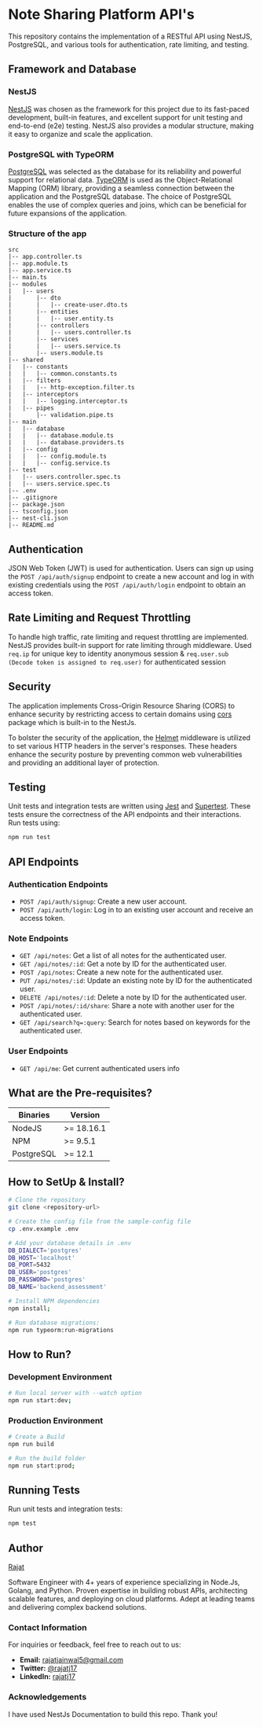 # Note Sharing Platform API's

This repository contains the implementation of a RESTful API using NestJS, PostgreSQL, and various tools for authentication, rate limiting, and testing.

## Framework and Database

### NestJS

[NestJS](https://nestjs.com/) was chosen as the framework for this project due to its fast-paced development, built-in features, and excellent support for unit testing and end-to-end (e2e) testing. NestJS also provides a modular structure, making it easy to organize and scale the application.

### PostgreSQL with TypeORM

[PostgreSQL](https://www.postgresql.org/) was selected as the database for its reliability and powerful support for relational data. [TypeORM](https://typeorm.io/) is used as the Object-Relational Mapping (ORM) library, providing a seamless connection between the application and the PostgreSQL database. The choice of PostgreSQL enables the use of complex queries and joins, which can be beneficial for future expansions of the application.

### Structure of the app
```
src
|-- app.controller.ts
|-- app.module.ts
|-- app.service.ts
|-- main.ts
|-- modules
|   |-- users
|       |-- dto
|       |   |-- create-user.dto.ts
|       |-- entities
|       |   |-- user.entity.ts
|       |-- controllers
|       |   |-- users.controller.ts
|       |-- services
|       |   |-- users.service.ts
|       |-- users.module.ts
|-- shared
|   |-- constants
|   |   |-- common.constants.ts
|   |-- filters
|   |   |-- http-exception.filter.ts
|   |-- interceptors
|   |   |-- logging.interceptor.ts
|   |-- pipes
|       |-- validation.pipe.ts
|-- main
|   |-- database
|   |   |-- database.module.ts
|   |   |-- database.providers.ts
|   |-- config
|   |   |-- config.module.ts
|   |   |-- config.service.ts
|-- test
|   |-- users.controller.spec.ts
|   |-- users.service.spec.ts
|-- .env
|-- .gitignore
|-- package.json
|-- tsconfig.json
|-- nest-cli.json
|-- README.md
```

## Authentication

JSON Web Token (JWT) is used for authentication. Users can sign up using the `POST /api/auth/signup` endpoint to create a new account and log in with existing credentials using the `POST /api/auth/login` endpoint to obtain an access token.

## Rate Limiting and Request Throttling

To handle high traffic, rate limiting and request throttling are implemented. NestJS provides built-in support for rate limiting through middleware. Used `req.ip` for unique key to identity anonymous session & `req.user.sub (Decode token is assigned to req.user)` for authenticated session

## Security

The application implements Cross-Origin Resource Sharing (CORS) to enhance security by restricting access to certain domains using [cors](https://github.com/expressjs/cors) package which is built-in to the NestJs.

To bolster the security of the application, the [Helmet](https://helmetjs.github.io/) middleware is utilized to set various HTTP headers in the server's responses. These headers enhance the security posture by preventing common web vulnerabilities and providing an additional layer of protection.

## Testing

Unit tests and integration tests are written using [Jest](https://jestjs.io/) and [Supertest](https://github.com/visionmedia/supertest). These tests ensure the correctness of the API endpoints and their interactions. Run tests using:

```bash
npm run test
```

## API Endpoints

### Authentication Endpoints

- `POST /api/auth/signup`: Create a new user account.
- `POST /api/auth/login`: Log in to an existing user account and receive an access token.

### Note Endpoints

- `GET /api/notes`: Get a list of all notes for the authenticated user.
- `GET /api/notes/:id`: Get a note by ID for the authenticated user.
- `POST /api/notes`: Create a new note for the authenticated user.
- `PUT /api/notes/:id`: Update an existing note by ID for the authenticated user.
- `DELETE /api/notes/:id`: Delete a note by ID for the authenticated user.
- `POST /api/notes/:id/share`: Share a note with another user for the authenticated user.
- `GET /api/search?q=:query`: Search for notes based on keywords for the authenticated user.

### User Endpoints

- `GET /api/me`: Get current authenticated users info


## What are the Pre-requisites?

Binaries      | Version
------------- | -------------
NodeJS        | >= 18.16.1
NPM           | >= 9.5.1
PostgreSQL    | >= 12.1

## How to SetUp & Install?

```sh
# Clone the repository
git clone <repository-url>

# Create the config file from the sample-config file
cp .env.example .env

# Add your database details in .env
DB_DIALECT='postgres'
DB_HOST='localhost'
DB_PORT=5432
DB_USER='postgres'
DB_PASSWORD='postgres'
DB_NAME='backend_assessment'

# Install NPM dependencies
npm install;

# Run database migrations:
npm run typeorm:run-migrations
```

## How to Run?

### Development Environment

```sh
# Run local server with --watch option
npm run start:dev;
```

### Production Environment

```sh
# Create a Build
npm run build 

# Run the build folder
npm run start:prod;
```

## Running Tests

Run unit tests and integration tests:

```bash
npm test
```

## Author

[Rajat](https://github.com/Rajatj17)

Software Engineer with 4+ years of experience specializing in Node.Js, Golang, and Python. Proven expertise in building robust APIs, architecting scalable features, and deploying on cloud platforms. Adept at leading teams and delivering complex backend solutions.

### Contact Information

For inquiries or feedback, feel free to reach out to us:

- **Email:** [rajatjainwal5@gmail.com](mailto:rajatjainwal5@gmail.com)
- **Twitter:** [@rajatj17](https://twitter.com/rajatj17)
- **LinkedIn:** [rajatj17](https://www.linkedin.com/in/rajatj17)

### Acknowledgements
I have used NestJs Documentation to build this repo. Thank you!
